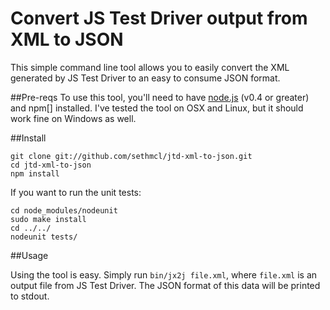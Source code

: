 # Convert JS Test Driver output from XML to JSON

This simple command line tool allows you to easily convert the XML generated by JS Test Driver to an easy to consume JSON format.

##Pre-reqs
To use this tool, you'll need to have [node.js][node] (v0.4 or greater) and npm[] installed. I've tested the tool on OSX and Linux, but it should work fine on Windows as well.

[node]: http://nodejs.org/
[npm]: http://npmjs.org/

##Install

    git clone git://github.com/sethmcl/jtd-xml-to-json.git
    cd jtd-xml-to-json
    npm install

If you want to run the unit tests:

    cd node_modules/nodeunit
    sudo make install
    cd ../../
    nodeunit tests/

##Usage

Using the tool is easy. Simply run `bin/jx2j file.xml`, where `file.xml` is an output file from JS Test Driver. The JSON format of this data
will be printed to stdout.
